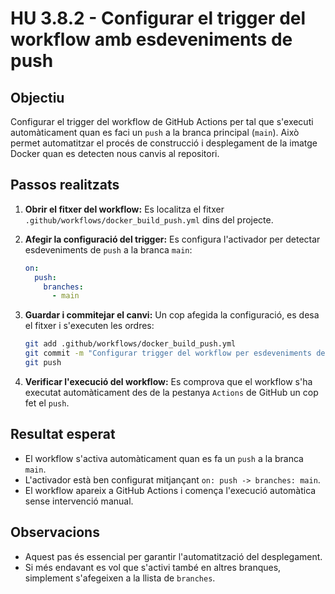 # HU 3.8.2 - Configurar el trigger del workflow amb esdeveniments de push

## Objectiu
Configurar el trigger del workflow de GitHub Actions per tal que s'executi automàticament quan es faci un `push` a la branca principal (`main`). Això permet automatitzar el procés de construcció i desplegament de la imatge Docker quan es detecten nous canvis al repositori.

## Passos realitzats

1. **Obrir el fitxer del workflow:**
   Es localitza el fitxer `.github/workflows/docker_build_push.yml` dins del projecte.

2. **Afegir la configuració del trigger:**
   Es configura l'activador per detectar esdeveniments de `push` a la branca `main`:

   ```yaml
   on:
     push:
       branches:
         - main
   ```

3. **Guardar i commitejar el canvi:**
   Un cop afegida la configuració, es desa el fitxer i s'executen les ordres:

   ```bash
   git add .github/workflows/docker_build_push.yml
   git commit -m "Configurar trigger del workflow per esdeveniments de push"
   git push
   ```

4. **Verificar l'execució del workflow:**
   Es comprova que el workflow s'ha executat automàticament des de la pestanya `Actions` de GitHub un cop fet el `push`.

## Resultat esperat

- El workflow s'activa automàticament quan es fa un `push` a la branca `main`.
- L'activador està ben configurat mitjançant `on: push -> branches: main`.
- El workflow apareix a GitHub Actions i comença l'execució automàtica sense intervenció manual.

## Observacions
- Aquest pas és essencial per garantir l'automatització del desplegament.
- Si més endavant es vol que s'activi també en altres branques, simplement s'afegeixen a la llista de `branches`.

